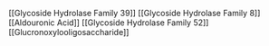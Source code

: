 [[Glycoside Hydrolase Family 39]]
[[Glycoside Hydrolase Family 8]]
[[Aldouronic Acid]]
[[Glycoside Hydrolase Family 52]]
[[Glucronoxylooligosaccharide]]
